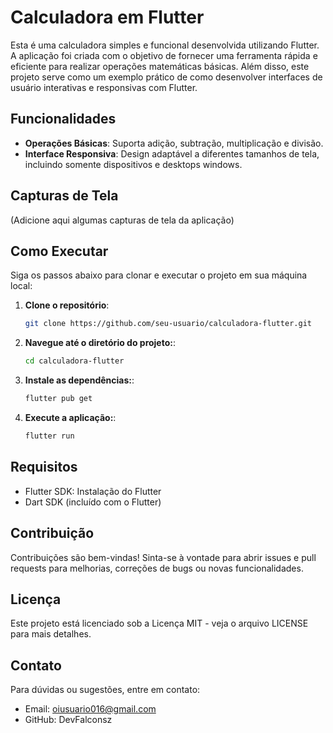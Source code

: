 # Calculadora em Flutter

Esta é uma calculadora simples e funcional desenvolvida utilizando Flutter. A aplicação foi criada com o objetivo de fornecer uma ferramenta rápida e eficiente para realizar operações matemáticas básicas. Além disso, este projeto serve como um exemplo prático de como desenvolver interfaces de usuário interativas e responsivas com Flutter.

## Funcionalidades

- **Operações Básicas**: Suporta adição, subtração, multiplicação e divisão.
- **Interface Responsiva**: Design adaptável a diferentes tamanhos de tela, incluindo somente dispositivos e desktops windows.

## Capturas de Tela

(Adicione aqui algumas capturas de tela da aplicação)

## Como Executar

Siga os passos abaixo para clonar e executar o projeto em sua máquina local:

1. **Clone o repositório**:
   ```bash
   git clone https://github.com/seu-usuario/calculadora-flutter.git
2. **Navegue até o diretório do projeto:**:
   ```bash
   cd calculadora-flutter
3. **Instale as dependências:**:
   ```bash
   flutter pub get
4. **Execute a aplicação:**:
   ```bash
   flutter run

## Requisitos
- Flutter SDK: Instalação do Flutter
- Dart SDK (incluído com o Flutter)

## Contribuição
Contribuições são bem-vindas! Sinta-se à vontade para abrir issues e pull requests para melhorias, correções de bugs ou novas funcionalidades.

## Licença
Este projeto está licenciado sob a Licença MIT - veja o arquivo LICENSE para mais detalhes.

## Contato
Para dúvidas ou sugestões, entre em contato:

- Email: oiusuario016@gmail.com
- GitHub: DevFalconsz
